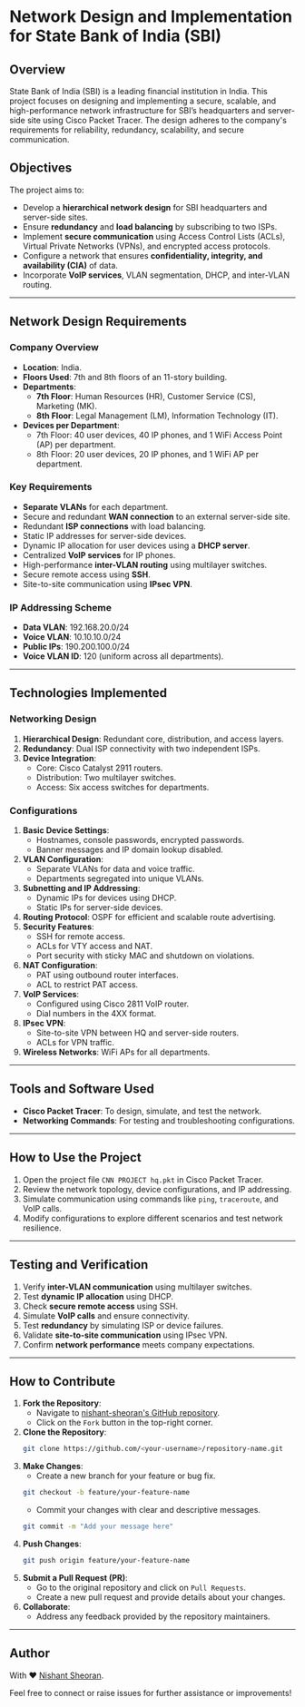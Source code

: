 # Network Design and Implementation for State Bank of India (SBI)

## Overview
State Bank of India (SBI) is a leading financial institution in India. This project focuses on designing and implementing a secure, scalable, and high-performance network infrastructure for SBI’s headquarters and server-side site using Cisco Packet Tracer. The design adheres to the company's requirements for reliability, redundancy, scalability, and secure communication.

## Objectives
The project aims to:
- Develop a **hierarchical network design** for SBI headquarters and server-side sites.
- Ensure **redundancy** and **load balancing** by subscribing to two ISPs.
- Implement **secure communication** using Access Control Lists (ACLs), Virtual Private Networks (VPNs), and encrypted access protocols.
- Configure a network that ensures **confidentiality, integrity, and availability (CIA)** of data.
- Incorporate **VoIP services**, VLAN segmentation, DHCP, and inter-VLAN routing.

---

## Network Design Requirements

### Company Overview
- **Location**: India.
- **Floors Used**: 7th and 8th floors of an 11-story building.
- **Departments**:
  - **7th Floor**: Human Resources (HR), Customer Service (CS), Marketing (MK).
  - **8th Floor**: Legal Management (LM), Information Technology (IT).
- **Devices per Department**:
  - 7th Floor: 40 user devices, 40 IP phones, and 1 WiFi Access Point (AP) per department.
  - 8th Floor: 20 user devices, 20 IP phones, and 1 WiFi AP per department.

### Key Requirements
- **Separate VLANs** for each department.
- Secure and redundant **WAN connection** to an external server-side site.
- Redundant **ISP connections** with load balancing.
- Static IP addresses for server-side devices.
- Dynamic IP allocation for user devices using a **DHCP server**.
- Centralized **VoIP services** for IP phones.
- High-performance **inter-VLAN routing** using multilayer switches.
- Secure remote access using **SSH**.
- Site-to-site communication using **IPsec VPN**.

### IP Addressing Scheme
- **Data VLAN**: 192.168.20.0/24
- **Voice VLAN**: 10.10.10.0/24
- **Public IPs**: 190.200.100.0/24
- **Voice VLAN ID**: 120 (uniform across all departments).

---

## Technologies Implemented

### Networking Design
1. **Hierarchical Design**: Redundant core, distribution, and access layers.
2. **Redundancy**: Dual ISP connectivity with two independent ISPs.
3. **Device Integration**:
   - Core: Cisco Catalyst 2911 routers.
   - Distribution: Two multilayer switches.
   - Access: Six access switches for departments.

### Configurations
1. **Basic Device Settings**:
   - Hostnames, console passwords, encrypted passwords.
   - Banner messages and IP domain lookup disabled.
2. **VLAN Configuration**:
   - Separate VLANs for data and voice traffic.
   - Departments segregated into unique VLANs.
3. **Subnetting and IP Addressing**:
   - Dynamic IPs for devices using DHCP.
   - Static IPs for server-side devices.
4. **Routing Protocol**: OSPF for efficient and scalable route advertising.
5. **Security Features**:
   - SSH for remote access.
   - ACLs for VTY access and NAT.
   - Port security with sticky MAC and shutdown on violations.
6. **NAT Configuration**:
   - PAT using outbound router interfaces.
   - ACL to restrict PAT access.
7. **VoIP Services**:
   - Configured using Cisco 2811 VoIP router.
   - Dial numbers in the 4XX format.
8. **IPsec VPN**:
   - Site-to-site VPN between HQ and server-side routers.
   - ACLs for VPN traffic.
9. **Wireless Networks**: WiFi APs for all departments.

---

## Tools and Software Used
- **Cisco Packet Tracer**: To design, simulate, and test the network.
- **Networking Commands**: For testing and troubleshooting configurations.

---

## How to Use the Project
1. Open the project file `CNN PROJECT hq.pkt` in Cisco Packet Tracer.
2. Review the network topology, device configurations, and IP addressing.
3. Simulate communication using commands like `ping`, `traceroute`, and VoIP calls.
4. Modify configurations to explore different scenarios and test network resilience.

---

## Testing and Verification
1. Verify **inter-VLAN communication** using multilayer switches.
2. Test **dynamic IP allocation** using DHCP.
3. Check **secure remote access** using SSH.
4. Simulate **VoIP calls** and ensure connectivity.
5. Test **redundancy** by simulating ISP or device failures.
6. Validate **site-to-site communication** using IPsec VPN.
7. Confirm **network performance** meets company expectations.

---

## How to Contribute
1. **Fork the Repository**:
   - Navigate to [nishant-sheoran's GitHub repository](https://github.com/nishant-sheoran).
   - Click on the `Fork` button in the top-right corner.
2. **Clone the Repository**:
   ```bash
   git clone https://github.com/<your-username>/repository-name.git
   ```
3. **Make Changes**:
   - Create a new branch for your feature or bug fix.
   ```bash
   git checkout -b feature/your-feature-name
   ```
   - Commit your changes with clear and descriptive messages.
   ```bash
   git commit -m "Add your message here"
   ```
4. **Push Changes**:
   ```bash
   git push origin feature/your-feature-name
   ```
5. **Submit a Pull Request (PR)**:
   - Go to the original repository and click on `Pull Requests`.
   - Create a new pull request and provide details about your changes.
6. **Collaborate**:
   - Address any feedback provided by the repository maintainers.

---

## Author
With ❤️ [Nishant Sheoran](https://github.com/nishant-sheoran).

Feel free to connect or raise issues for further assistance or improvements!

